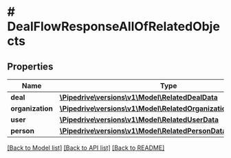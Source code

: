 # # DealFlowResponseAllOfRelatedObjects

## Properties

Name | Type | Description | Notes
------------ | ------------- | ------------- | -------------
**deal** | [**\Pipedrive\versions\v1\Model\RelatedDealData**](RelatedDealData.md) |  | [optional]
**organization** | [**\Pipedrive\versions\v1\Model\RelatedOrganizationData**](RelatedOrganizationData.md) |  | [optional]
**user** | [**\Pipedrive\versions\v1\Model\RelatedUserData**](RelatedUserData.md) |  | [optional]
**person** | [**\Pipedrive\versions\v1\Model\RelatedPersonDataWithActiveFlag**](RelatedPersonDataWithActiveFlag.md) |  | [optional]

[[Back to Model list]](../README.md#documentation-for-models) [[Back to API list]](../README.md#documentation-for-api-endpoints) [[Back to README]](../README.md)
